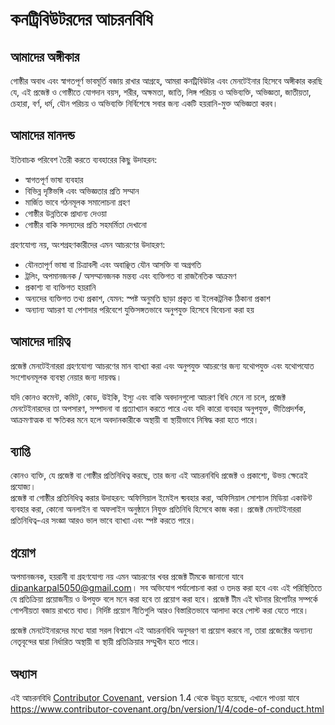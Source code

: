 # কনট্রিবিউটরদের আচরনবিধি

## আমাদের অঙ্গীকার

গোষ্ঠীর অবাধ এবং স্বাগতপূর্ণ ভাবমূর্তি বজায় রাখার আগ্রহে, আমরা কনট্রিবিউটর এবং
মেনটেইনার হিসেবে অঙ্গীকার করছি যে, এই প্রজেক্ট ও গোষ্ঠীতে যোগদান বয়স, শরীর,
অক্ষমতা, জাতি, লিঙ্গ পরিচয় ও অভিব্যক্তি, অভিজ্ঞতা, জাতীয়তা, চেহারা, বর্ণ,
ধর্ম, যৌন পরিচয় ও অভিব্যক্তি নির্বিশেষে সবার জন্য একটি হয়রানি-মুক্ত অভিজ্ঞতা
করব।

## আমাদের মানদন্ড

ইতিবাচক পরিবেশ তৈরী করতে ব্যবহারের কিছু উদাহরন:

- স্বাগতপূর্ণ ভাষা ব্যবহার
- বিভিন্ন দৃষ্টিভঙ্গি এবং অভিজ্ঞতার প্রতি সম্মান
- মার্জিত ভাবে গঠনমূলক সমালোচনা গ্রহণ
- গোষ্ঠীর উন্নতিকে প্রাধান্য দেওয়া
- গোষ্ঠীর বাকি সদস্যদের প্রতি সহমর্মিতা দেখানো

গ্রহণযোগ্য নয়, অংশগ্রহণকারীদের এমন আচরণের উদাহরণ:

- যৌনতাপূর্ণ ভাষা বা চিত্রাবলী এবং অবাঞ্ছিত যৌন আসক্তি বা অগ্রগতি
- ট্রলিং, অপমানজনক / অসম্মানজনক মন্তব্য এবং ব্যক্তিগত বা রাজনৈতিক আক্রমণ
- প্রকাশ্য বা ব্যক্তিগত হয়রানি
- অন্যদের ব্যক্তিগত তথ্য প্রকাশ, যেমন: স্পষ্ট অনুমতি ছাড়া প্রকৃত বা ইলেকট্রনিক
  ঠিকানা প্রকাশ
- অন্যান্য আচরণ যা পেশাদার পরিবেশে যুক্তিসঙ্গতভাবে অনুপযুক্ত হিসেবে বিবেচনা করা
  হয়

## আমাদের দায়িত্ব

প্রজেক্ট মেনটেইনাররা গ্রহণযোগ্য আচরণের মান ব্যাখ্যা করা এবং অনুপযুক্ত আচরণের
জন্য যথোপযুক্ত এবং যথোপযোত সংশোধনমূলক ব্যবস্থা নেয়ার জন্য দায়বদ্ধ।

যদি কোনও কমেন্ট, কমিট, কোড, উইকি, ইস্যু এবং বাকি অবদানগুলো আচরণ বিধি মেনে না
চলে, প্রজেক্ট মেনটেইনারদের তা অপসারণ, সম্পাদনা বা প্রত্যাখ্যান করতে পারে এবং যদি
কারো ব্যবহার অনুপযুক্ত, ভীতিপ্রদর্শক, আক্রমণাত্মক বা ক্ষতিকর মনে হলে অবদানকারীকে
অস্থায়ী বা স্থায়ীভাবে নিষিদ্ধ করা হতে পারে।

## ব্যাপ্তি

কোনও ব্যক্তি, যে প্রজেক্ট বা গোষ্ঠীর প্রতিনিধিত্ব করছে, তার জন্য এই আচরনবিধি
প্রজেক্ট ও প্রকাশ্যে, উভয় ক্ষেত্রেই প্রযোজ্য।  
প্রজেক্ট বা গোষ্ঠীর প্রতিনিধিত্ব করার উদাহরন: অফিসিয়াল ইমেইল ব্য়বহার করা,
অফিসিয়াল সোশ্যাল মিডিয়া একাউন্ট ব্যবহার করা, কোনো অনলাইন বা অফলাইন অনুষ্ঠানে
নিযুক্ত প্রতিনিধি হিসেবে কাজ করা। প্রজেক্ট মেনটেইনাররা প্রতিনিধিত্ব-এর সংজ্ঞা
আরও ভাল ভাবে ব্যাখ্যা এবং স্পষ্ট করতে পারে।

## প্রয়োগ

অপমানজনক, হয়রানী বা গ্রহণযোগ্য নয় এমন আচরণের খবর প্রজেক্ট টীমকে জানানো যাবে
dipankarpal5050@gmail.com। সব অভিযোগ পর্যালোচনা করা ও তদন্ত করা হবে এবং এই
পরিস্থিতিতে যে প্রতিক্রিয়া প্রয়োজনীয় ও উপযুক্ত বলে মনে করা হবে তা প্রয়োগ করা
হবে। প্রজেক্ট টীম এই ঘটনার রিপোর্টার সম্পর্কে গোপনীয়তা বজায় রাখতে বাধ্য।
নির্দিষ্ট প্রয়োগ নীতিগুলি আরও বিস্তারিতভাবে আলাদা করে পোস্ট করা যেতে পারে।

প্রজেক্ট মেনটেইনারদের মধ্যে যারা সরল বিশ্বাসে এই আচরনবিধি অনুসরণ বা প্রয়োগ করবে
না, তারা প্রজেক্টের অন্যান্য নেতৃবৃন্দের দ্বারা নির্ধারিত অস্থায়ী বা স্থায়ী
প্রতিক্রিয়ার সম্মুখীন হতে পারে।

## অধ্যাস

এই আচরনবিধি [Contributor Covenant][homepage], version 1.4 থেকে উদ্ভূত হয়েছে,
এখানে পাওয়া যাবে
https://www.contributor-covenant.org/bn/version/1/4/code-of-conduct.html

[homepage]: https://www.contributor-covenant.org
